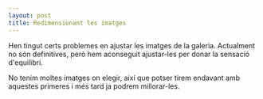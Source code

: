 ```yaml
---
layout: post
title: Redimensionant les imatges
---
```


Hen tingut certs problemes en ajustar les imatges de la galeria. Actualment no són definitives, però hem aconseguit ajustar-les per donar la sensació d'equilibri.

No tenim moltes imatges on elegir, així que potser tirem endavant amb aquestes primeres i més tard ja podrem millorar-les.
